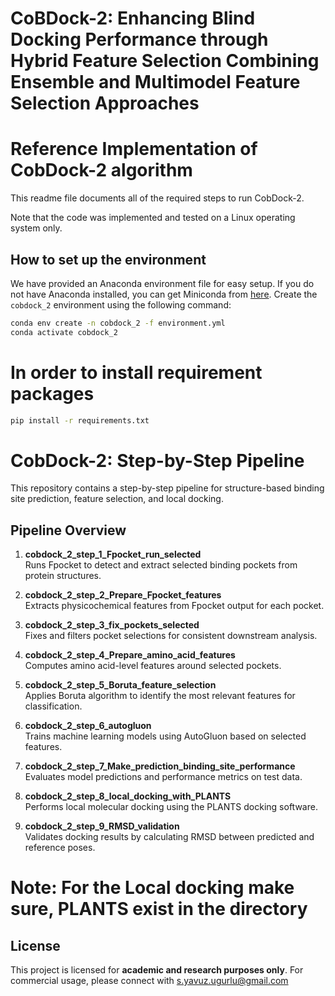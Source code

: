 # CoBDock-2: Enhancing Blind Docking Performance through Hybrid Feature Selection Combining Ensemble and Multimodel Feature Selection Approaches

# Reference Implementation of CobDock-2 algorithm
This readme file documents all of the required steps to run CobDock-2.

Note that the code was implemented and tested on a Linux operating system only.

## How to set up the environment
We have provided an Anaconda environment file for easy setup.
If you do not have Anaconda installed, you can get Miniconda from [here](https://docs.conda.io/en/latest/miniconda.html).
Create the `cobdock_2` environment using the following command:
```bash
conda env create -n cobdock_2 -f environment.yml
conda activate cobdock_2
```

# In order to install requirement packages
```bash
pip install -r requirements.txt
```

# CobDock-2: Step-by-Step Pipeline

This repository contains a step-by-step pipeline for structure-based binding site prediction, feature selection, and local docking.

## Pipeline Overview

1. **cobdock_2_step_1_Fpocket_run_selected**  
   Runs Fpocket to detect and extract selected binding pockets from protein structures.

2. **cobdock_2_step_2_Prepare_Fpocket_features**  
   Extracts physicochemical features from Fpocket output for each pocket.

3. **cobdock_2_step_3_fix_pockets_selected**  
   Fixes and filters pocket selections for consistent downstream analysis.

4. **cobdock_2_step_4_Prepare_amino_acid_features**  
   Computes amino acid-level features around selected pockets.

5. **cobdock_2_step_5_Boruta_feature_selection**  
   Applies Boruta algorithm to identify the most relevant features for classification.

6. **cobdock_2_step_6_autogluon**  
   Trains machine learning models using AutoGluon based on selected features.

7. **cobdock_2_step_7_Make_prediction_binding_site_performance**  
   Evaluates model predictions and performance metrics on test data.

8. **cobdock_2_step_8_local_docking_with_PLANTS**  
   Performs local molecular docking using the PLANTS docking software.

9. **cobdock_2_step_9_RMSD_validation**  
   Validates docking results by calculating RMSD between predicted and reference poses.

# Note: For the Local docking make sure, PLANTS exist in the directory

## License

This project is licensed for **academic and research purposes only**. For commercial usage, please connect with s.yavuz.ugurlu@gmail.com
